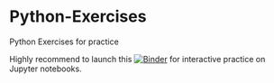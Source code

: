 # Python-Exercises
Python Exercises for practice


Highly recommend to launch this [![Binder](https://mybinder.org/badge_logo.svg)](https://mybinder.org/v2/gh/codinglake/Python-Exercises/master) for interactive practice on Jupyter notebooks. 
